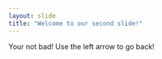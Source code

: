 ```yaml
---
layout: slide
title: "Welcome to our second slide!"
---
```

Your not bad!
Use the left arrow to go back!
